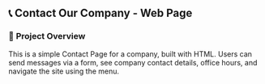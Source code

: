 ## 📞 **Contact Our Company - Web Page**


### 📝 **Project Overview**

This is a simple Contact Page for a company, built with HTML. Users can send messages via a form, see company contact details, office hours, and navigate the site using the menu.
